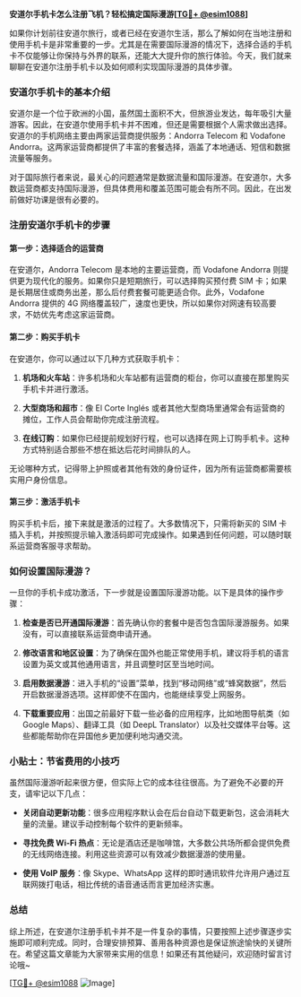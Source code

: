 **安道尔手机卡怎么注册飞机？轻松搞定国际漫游[[TG💪+ @esim1088](https://t.me/s/esim1088)]**

如果你计划前往安道尔旅行，或者已经在安道尔生活，那么了解如何在当地注册和使用手机卡是非常重要的一步。尤其是在需要国际漫游的情况下，选择合适的手机卡不仅能够让你保持与外界的联系，还能大大提升你的旅行体验。今天，我们就来聊聊在安道尔注册手机卡以及如何顺利实现国际漫游的具体步骤。

### 安道尔手机卡的基本介绍

安道尔是一个位于欧洲的小国，虽然国土面积不大，但旅游业发达，每年吸引大量游客。因此，在安道尔使用手机卡并不困难，但还是需要根据个人需求做出选择。安道尔的手机网络主要由两家运营商提供服务：Andorra Telecom 和 Vodafone Andorra。这两家运营商都提供了丰富的套餐选择，涵盖了本地通话、短信和数据流量等服务。

对于国际旅行者来说，最关心的问题通常是数据流量和国际漫游。在安道尔，大多数运营商都支持国际漫游，但具体费用和覆盖范围可能会有所不同。因此，在出发前做好功课是很有必要的。

### 注册安道尔手机卡的步骤

#### 第一步：选择适合的运营商

在安道尔，Andorra Telecom 是本地的主要运营商，而 Vodafone Andorra 则提供更为现代化的服务。如果你只是短期旅行，可以选择购买预付费 SIM 卡；如果是长期居住或商务出差，那么后付费套餐可能更适合你。此外，Vodafone Andorra 提供的 4G 网络覆盖较广，速度也更快，所以如果你对网速有较高要求，不妨优先考虑这家运营商。

#### 第二步：购买手机卡

在安道尔，你可以通过以下几种方式获取手机卡：

1. **机场和火车站**：许多机场和火车站都有运营商的柜台，你可以直接在那里购买手机卡并进行激活。
   
2. **大型商场和超市**：像 El Corte Inglés 或者其他大型商场里通常会有运营商的摊位，工作人员会帮助你完成注册流程。

3. **在线订购**：如果你已经提前规划好行程，也可以选择在网上订购手机卡。这种方式特别适合那些不想在抵达后花时间排队的人。

无论哪种方式，记得带上护照或者其他有效的身份证件，因为所有运营商都需要核实用户身份信息。

#### 第三步：激活手机卡

购买手机卡后，接下来就是激活的过程了。大多数情况下，只需将新买的 SIM 卡插入手机，并按照提示输入激活码即可完成操作。如果遇到任何问题，可以随时联系运营商客服寻求帮助。

### 如何设置国际漫游？

一旦你的手机卡成功激活，下一步就是设置国际漫游功能。以下是具体的操作步骤：

1. **检查是否已开通国际漫游**：首先确认你的套餐中是否包含国际漫游服务。如果没有，可以直接联系运营商申请开通。

2. **修改语言和地区设置**：为了确保在国外也能正常使用手机，建议将手机的语言设置为英文或其他通用语言，并且调整时区至当地时间。

3. **启用数据漫游**：进入手机的“设置”菜单，找到“移动网络”或“蜂窝数据”，然后开启数据漫游选项。这样即使不在国内，也能继续享受上网服务。

4. **下载重要应用**：出国之前最好下载一些必备的应用程序，比如地图导航类（如 Google Maps）、翻译工具（如 DeepL Translator）以及社交媒体平台等。这些都能帮助你在异国他乡更加便利地沟通交流。

### 小贴士：节省费用的小技巧

虽然国际漫游听起来很方便，但实际上它的成本往往很高。为了避免不必要的开支，请牢记以下几点：

- **关闭自动更新功能**：很多应用程序默认会在后台自动下载更新包，这会消耗大量的流量。建议手动控制每个软件的更新频率。
  
- **寻找免费 Wi-Fi 热点**：无论是酒店还是咖啡馆，大多数公共场所都会提供免费的无线网络连接。利用这些资源可以有效减少数据漫游的使用量。

- **使用 VoIP 服务**：像 Skype、WhatsApp 这样的即时通讯软件允许用户通过互联网拨打电话，相比传统的语音通话而言更加经济实惠。

### 总结

综上所述，在安道尔注册手机卡并不是一件复杂的事情，只要按照上述步骤逐步实施即可顺利完成。同时，合理安排预算、善用各种资源也是保证旅途愉快的关键所在。希望这篇文章能为大家带来实用的信息！如果还有其他疑问，欢迎随时留言讨论哦~ 

[[TG💪+ @esim1088](https://t.me/s/esim1088) ![Image](https://i.postimg.cc/4NQfJmqS/Snipaste-2025-05-13-00-14-12.png)]